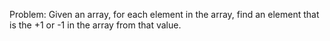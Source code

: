 Problem:
Given an array, for each element in the array, find an element that is the +1 or -1 in the array from that value.
